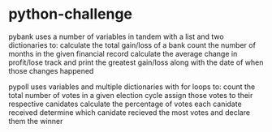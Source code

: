 # python-challenge
pybank uses a number of variables in tandem with a list and two dictionaries to:
  calculate the total gain/loss of a bank
  count the number of months in the given financial record
  calculate the average change in profit/lose
  track and print the greatest gain/loss along with the date of when those changes happened

  pypoll uses variables and multiple dictionaries with for loops to:
    count the total number of votes in a given election cycle
    assign those votes to their respective canidates
    calculate the percentage of votes each canidate received
    determine which canidate recieved the most votes and declare them the winner
